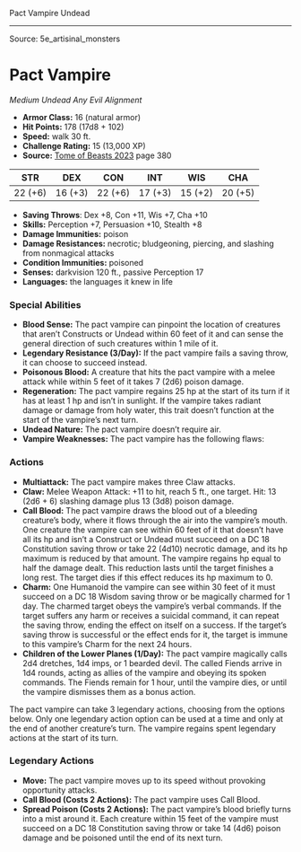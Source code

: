 <MonsterName/>Pact Vampire</MonsterName>
<CreatureType/>Undead</CreatureType>



---

Source: 5e_artisinal_monsters

# Pact Vampire

*Medium* *Undead* *Any Evil Alignment*

- **Armor Class:** 16 (natural armor)
- **Hit Points:** 178 (17d8 + 102)
- **Speed:** walk 30 ft.
- **Challenge Rating:** 15 (13,000 XP)
- **Source:** [Tome of Beasts 2023](https://koboldpress.com/kpstore/product/tome-of-beasts-1-2023-edition/) page 380

| STR | DEX | CON | INT | WIS | CHA |
| --- | --- | --- | --- | --- | --- |
| 22 (+6) | 16 (+3) | 22 (+6) | 17 (+3) | 15 (+2) | 20 (+5) |

- **Saving Throws**: Dex +8, Con +11, Wis +7, Cha +10
- **Skills:** Perception +7, Persuasion +10, Stealth +8
- **Damage Immunities:** poison
- **Damage Resistances:** necrotic; bludgeoning, piercing, and slashing from nonmagical attacks
- **Condition Immunities:** poisoned
- **Senses:** darkvision 120 ft., passive Perception 17
- **Languages:** the languages it knew in life

### Special Abilities

- **Blood Sense:** The pact vampire can pinpoint the location of creatures that aren’t Constructs or Undead within 60 feet of it and can sense the general direction of such creatures within 1 mile of it.
- **Legendary Resistance (3/Day):** If the pact vampire fails a saving throw, it can choose to succeed instead.
- **Poisonous Blood:** A creature that hits the pact vampire with a melee attack while within 5 feet of it takes 7 (2d6) poison damage.
- **Regeneration:** The pact vampire regains 25 hp at the start of its turn if it has at least 1 hp and isn’t in sunlight. If the vampire takes radiant damage or damage from holy water, this trait doesn’t function at the start of the vampire’s next turn.
- **Undead Nature:** The pact vampire doesn’t require air.
- **Vampire Weaknesses:** The pact vampire has the following flaws:

### Actions

- **Multiattack:** The pact vampire makes three Claw attacks.
- **Claw:** Melee Weapon Attack: +11 to hit, reach 5 ft., one target. Hit: 13 (2d6 + 6) slashing damage plus 13 (3d8) poison damage.
- **Call Blood:** The pact vampire draws the blood out of a bleeding creature’s body, where it flows through the air into the vampire’s mouth. One creature the vampire can see within 60 feet of it that doesn’t have all its hp and isn’t a Construct or Undead must succeed on a DC 18 Constitution saving throw or take 22 (4d10) necrotic damage, and its hp maximum is reduced by that amount. The vampire regains hp equal to half the damage dealt. This reduction lasts until the target finishes a long rest. The target dies if this effect reduces its hp maximum to 0.
- **Charm:** One Humanoid the vampire can see within 30 feet of it must succeed on a DC 18 Wisdom saving throw or be magically charmed for 1 day. The charmed target obeys the vampire’s verbal commands. If the target suffers any harm or receives a suicidal command, it can repeat the saving throw, ending the effect on itself on a success. If the target’s saving throw is successful or the effect ends for it, the target is immune to this vampire’s Charm for the next 24 hours.
- **Children of the Lower Planes (1/Day):** The pact vampire magically calls 2d4 dretches, 1d4 imps, or 1 bearded devil. The called Fiends arrive in 1d4 rounds, acting as allies of the vampire and obeying its spoken commands. The Fiends remain for 1 hour, until the vampire dies, or until the vampire dismisses them as a bonus action.

The pact vampire can take 3 legendary actions, choosing from the options below. Only one legendary action option can be used at a time and only at the end of another creature’s turn. The vampire regains spent legendary actions at the start of its turn.

### Legendary Actions

- **Move:** The pact vampire moves up to its speed without provoking opportunity attacks.
- **Call Blood (Costs 2 Actions):** The pact vampire uses Call Blood.
- **Spread Poison (Costs 2 Actions):** The pact vampire’s blood briefly turns into a mist around it. Each creature within 15 feet of the vampire must succeed on a DC 18 Constitution saving throw or take 14 (4d6) poison damage and be poisoned until the end of its next turn.


